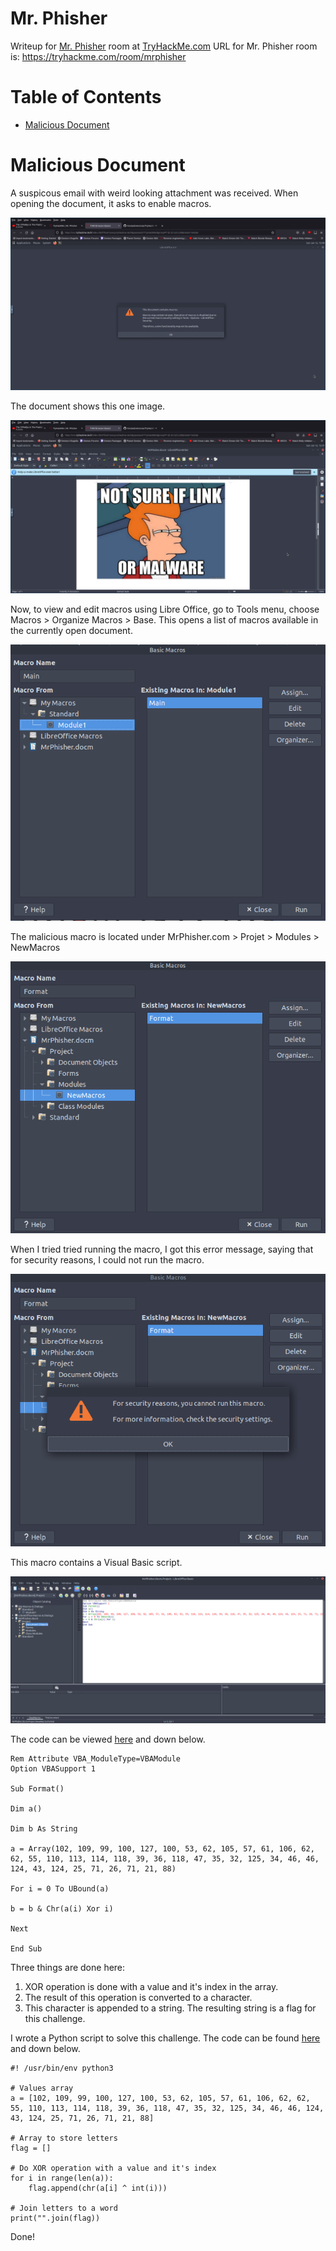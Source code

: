 # Mr. Phisher

Writeup for [Mr. Phisher](https://tryhackme.com/room/mrphisher) room at [TryHackMe.com](https://tryhackme.com/)
URL for Mr. Phisher room is: https://tryhackme.com/room/mrphisher

Table of Contents
=================
* [Malicious Document](#Malicious-Document)

# Malicious Document

A suspicous email with weird looking attachment was received. When opening the document, it asks to enable macros.

![Mr Phisher](/Mr_Phisher/images/Mr_Phisher.png)

The document shows this one image.

![Open Document](/Mr_Phisher/images/Open_Document.png)

Now, to view and edit macros using Libre Office, go to Tools menu, choose Macros > Organize Macros > Base. This opens a list of macros available in the currently open document.

![Macro List](/Mr_Phisher/images/Macro_List.png)

The malicious macro is located under MrPhisher.com > Projet > Modules > NewMacros

![Malicious Macro](/Mr_Phisher/images/Malicious_Macro.png)

When I tried tried running the macro, I got this error message, saying that for security reasons, I could not run the macro.

![Run Macro](/Mr_Phisher/images/Run_Macro.png)

This macro contains a Visual Basic script.

![Malicious Code](/Mr_Phisher/images/Malicious_Code.png)

The code can be viewed [here](/Mr_Phisher/code/VBScript.vbs) and down below.

```
Rem Attribute VBA_ModuleType=VBAModule
Option VBASupport 1

Sub Format()

Dim a()

Dim b As String

a = Array(102, 109, 99, 100, 127, 100, 53, 62, 105, 57, 61, 106, 62, 62, 55, 110, 113, 114, 118, 39, 36, 118, 47, 35, 32, 125, 34, 46, 46, 124, 43, 124, 25, 71, 26, 71, 21, 88)

For i = 0 To UBound(a)

b = b & Chr(a(i) Xor i)

Next

End Sub
```

Three things are done here:
1. XOR operation is done with a value and it's index in the array.
2. The result of this operation is converted to a character.
3. This character is appended to a string. The resulting string is a flag for this challenge.

I wrote a Python script to solve this challenge. The code can be found [here](/Mr_Phisher/code/xor.py) and down below.

```
#! /usr/bin/env python3

# Values array
a = [102, 109, 99, 100, 127, 100, 53, 62, 105, 57, 61, 106, 62, 62, 55, 110, 113, 114, 118, 39, 36, 118, 47, 35, 32, 125, 34, 46, 46, 124, 43, 124, 25, 71, 26, 71, 21, 88]

# Array to store letters
flag = []

# Do XOR operation with a value and it's index
for i in range(len(a)):
    flag.append(chr(a[i] ^ int(i)))

# Join letters to a word
print("".join(flag))
```

Done!
